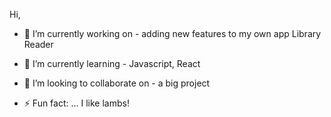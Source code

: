Hi,

- 🔭 I’m currently working on - adding new features to my own app Library Reader
- 🌱 I’m currently learning - Javascript, React
- 👯 I’m looking to collaborate on - a big project

- ⚡ Fun fact: ... I like lambs! 
